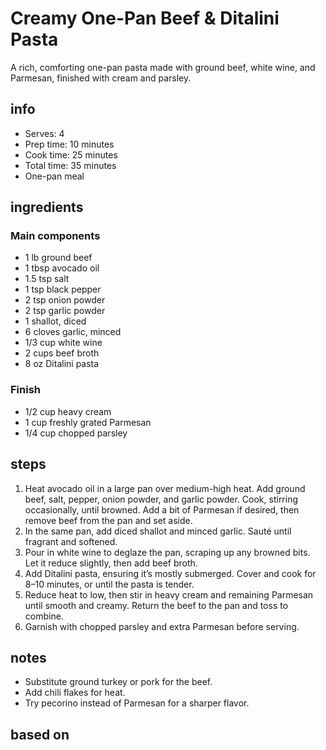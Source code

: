 # Creamy One-Pan Beef & Ditalini Pasta

A rich, comforting one-pan pasta made with ground beef, white wine, and Parmesan, finished with cream and parsley.

## info  
* Serves: 4  
* Prep time: 10 minutes  
* Cook time: 25 minutes  
* Total time: 35 minutes  
* One-pan meal

## ingredients
### Main components
* 1 lb ground beef  
* 1 tbsp avocado oil  
* 1.5 tsp salt  
* 1 tsp black pepper  
* 2 tsp onion powder  
* 2 tsp garlic powder  
* 1 shallot, diced  
* 6 cloves garlic, minced  
* 1/3 cup white wine  
* 2 cups beef broth  
* 8 oz Ditalini pasta  

### Finish
* 1/2 cup heavy cream  
* 1 cup freshly grated Parmesan  
* 1/4 cup chopped parsley  

## steps  
1. Heat avocado oil in a large pan over medium-high heat. Add ground beef, salt, pepper, onion powder, and garlic powder. Cook, stirring occasionally, until browned. Add a bit of Parmesan if desired, then remove beef from the pan and set aside.  
2. In the same pan, add diced shallot and minced garlic. Sauté until fragrant and softened.  
3. Pour in white wine to deglaze the pan, scraping up any browned bits. Let it reduce slightly, then add beef broth.  
4. Add Ditalini pasta, ensuring it’s mostly submerged. Cover and cook for 8–10 minutes, or until the pasta is tender.  
5. Reduce heat to low, then stir in heavy cream and remaining Parmesan until smooth and creamy. Return the beef to the pan and toss to combine.  
6. Garnish with chopped parsley and extra Parmesan before serving.  

## notes  
* Substitute ground turkey or pork for the beef.  
* Add chili flakes for heat.  
* Try pecorino instead of Parmesan for a sharper flavor.  

## based on  
